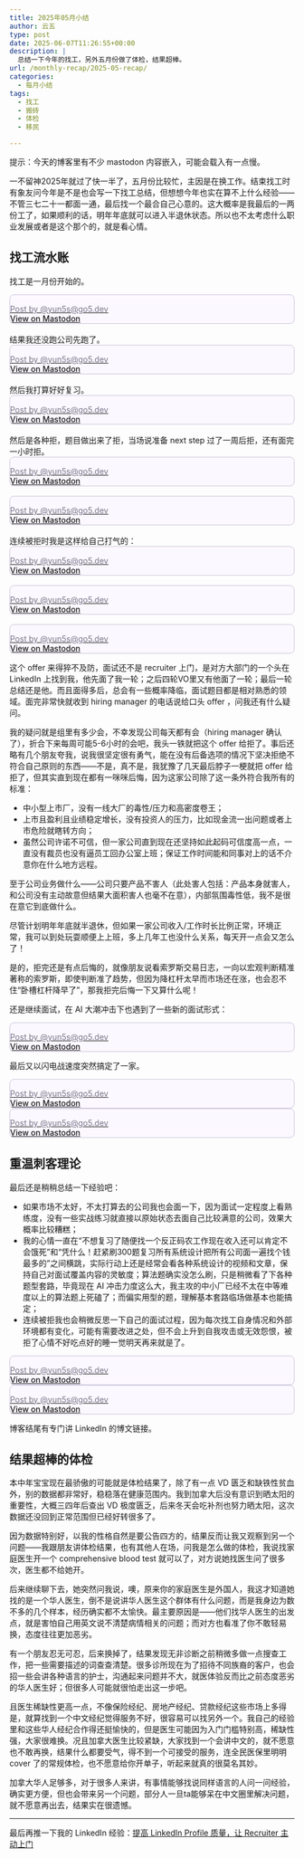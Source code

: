 ```yaml
---
title: 2025年05月小结
author: 云五
type: post
date: 2025-06-07T11:26:55+00:00
description: |
  总结一下今年的找工，另外五月份做了体检，结果超棒。
url: /monthly-recap/2025-05-recap/
categories:
  - 每月小结
tags:
  - 找工
  - 搬砖
  - 体检
  - 移民

---
```


提示：今天的博客里有不少 mastodon 内容嵌入，可能会载入有一点慢。

一不留神2025年就过了快一半了，五月份比较忙，主因是在换工作。结束找工时有象友问今年是不是也会写一下找工总结，但想想今年也实在算不上什么经验——不管三七二十一都面一通，最后找一个最合自己心意的。这大概率是我最后的一两份工了，如果顺利的话，明年年底就可以进入半退休状态。所以也不太考虑什么职业发展或者是这个那个的，就是看心情。

## 找工流水账

找工是一月份开始的。

<blockquote class="mastodon-embed" data-embed-url="https://go5.dev/@yun5s/113867141337769306/embed" style="background: #FCF8FF; border-radius: 8px; border: 1px solid #C9C4DA; margin: 0; max-width: 1280px; min-width: 270px; overflow: hidden; padding: 0;"> <a href="https://go5.dev/@yun5s/113867141337769306" target="_blank"> <div style="color: #787588; margin-top: 16px;">Post by @yun5s@go5.dev</div> <div style="font-weight: 500;">View on Mastodon</div> </a> </blockquote> <script data-allowed-prefixes="https://go5.dev/" async src="https://go5.dev/embed.js"></script>
<br/>
结果我还没跑公司先跑了。

<blockquote class="mastodon-embed" data-embed-url="https://go5.dev/@yun5s/113868163558970038/embed" style="background: #FCF8FF; border-radius: 8px; border: 1px solid #C9C4DA; margin: 0; max-width: 1280px; min-width: 270px; overflow: hidden; padding: 0;"> <a href="https://go5.dev/@yun5s/113868163558970038" target="_blank"> <div style="color: #787588; margin-top: 16px;">Post by @yun5s@go5.dev</div> <div style="font-weight: 500;">View on Mastodon</div> </a> </blockquote> <script data-allowed-prefixes="https://go5.dev/" async src="https://go5.dev/embed.js"></script>
<br/>
然后我打算好好复习。

<blockquote class="mastodon-embed" data-embed-url="https://go5.dev/@yun5s/113937048951248179/embed" style="background: #FCF8FF; border-radius: 8px; border: 1px solid #C9C4DA; margin: 0; max-width: 1280px; min-width: 270px; overflow: hidden; padding: 0;"> <a href="https://go5.dev/@yun5s/113937048951248179" target="_blank"> <div style="color: #787588; margin-top: 16px;">Post by @yun5s@go5.dev</div> <div style="font-weight: 500;">View on Mastodon</div> </a> </blockquote> <script data-allowed-prefixes="https://go5.dev/" async src="https://go5.dev/embed.js"></script>
<br/>
然后是各种拒，题目做出来了拒，当场说准备 next step 过了一周后拒，还有面完一小时拒。
<blockquote class="mastodon-embed" data-embed-url="https://go5.dev/@yun5s/113947023711416599/embed" style="background: #FCF8FF; border-radius: 8px; border: 1px solid #C9C4DA; margin: 0; max-width: 1280px; min-width: 270px; overflow: hidden; padding: 0;"> <a href="https://go5.dev/@yun5s/113947023711416599" target="_blank"> <div style="color: #787588; margin-top: 16px;">Post by @yun5s@go5.dev</div> <div style="font-weight: 500;">View on Mastodon</div> </a> </blockquote> <script data-allowed-prefixes="https://go5.dev/" async src="https://go5.dev/embed.js"></script>
<br/>


<blockquote class="mastodon-embed" data-embed-url="https://go5.dev/@yun5s/113952461806646079/embed" style="background: #FCF8FF; border-radius: 8px; border: 1px solid #C9C4DA; margin: 0; max-width: 1280px; min-width: 270px; overflow: hidden; padding: 0;"> <a href="https://go5.dev/@yun5s/113952461806646079" target="_blank"> <div style="color: #787588; margin-top: 16px;">Post by @yun5s@go5.dev</div> <div style="font-weight: 500;">View on Mastodon</div> </a> </blockquote> <script data-allowed-prefixes="https://go5.dev/" async src="https://go5.dev/embed.js"></script>

<br/>
连续被拒时我是这样给自己打气的：

<blockquote class="mastodon-embed" data-embed-url="https://go5.dev/@yun5s/113981534939501796/embed" style="background: #FCF8FF; border-radius: 8px; border: 1px solid #C9C4DA; margin: 0; max-width: 1280px; min-width: 270px; overflow: hidden; padding: 0;"> <a href="https://go5.dev/@yun5s/113981534939501796" target="_blank"> <div style="color: #787588; margin-top: 16px;">Post by @yun5s@go5.dev</div> <div style="font-weight: 500;">View on Mastodon</div> </a> </blockquote> <script data-allowed-prefixes="https://go5.dev/" async src="https://go5.dev/embed.js"></script>

<br/>

<blockquote class="mastodon-embed" data-embed-url="https://go5.dev/@yun5s/114106506650210892" style="background: #FCF8FF; border-radius: 8px; border: 1px solid #C9C4DA; margin: 0; max-width: 1280px; min-width: 270px; overflow: hidden; padding: 0;"> <a href="https://go5.dev/@yun5s/114106506650210892" target="_blank"> <div style="color: #787588; margin-top: 16px;">Post by @yun5s@go5.dev</div> <div style="font-weight: 500;">View on Mastodon</div> </a> </blockquote> <script data-allowed-prefixes="https://go5.dev/" async src="https://go5.dev/embed.js"></script>

<br/>

<blockquote class="mastodon-embed" data-embed-url="https://go5.dev/@yun5s/114197187512740427/embed" style="background: #FCF8FF; border-radius: 8px; border: 1px solid #C9C4DA; margin: 0; max-width: 1280px; min-width: 270px; overflow: hidden; padding: 0;"> <a href="https://go5.dev/@yun5s/114197187512740427" target="_blank"> <div style="color: #787588; margin-top: 16px;">Post by @yun5s@go5.dev</div> <div style="font-weight: 500;">View on Mastodon</div> </a> </blockquote> <script data-allowed-prefixes="https://go5.dev/" async src="https://go5.dev/embed.js"></script>

这个 offer 来得猝不及防，面试还不是 recruiter 上门，是对方大部门的一个头在 LinkedIn 上找到我，他先面了我一轮；之后四轮VO里又有他面了一轮；最后一轮总结还是他。而且面得多后，总会有一些概率降临，面试题目都是相对熟悉的领域。面完非常快就收到 hiring manager 的电话说给口头 offer ，问我还有什么疑问。

我的疑问就是组里有多少会，不幸发现公司每天都有会（hiring manager 确认了），折合下来每周可能5-6小时的会吧，我头一铁就把这个 offer 给拒了。事后还略有几个朋友夸我，说我很坚定很有勇气，能在没有后备选项的情况下坚决拒绝不符合自己原则的东西——不是，真不是，我犹豫了几天最后脖子一梗就把 offer 给拒了，但其实直到现在都有一咪咪后悔，因为这家公司除了这一条外符合我所有的标准：

- 中小型上市厂，没有一线大厂的毒性/压力和高密度卷王；
- 上市且盈利且业绩稳定增长，没有投资人的压力，比如现金流一出问题或者上市危险就瞎转方向；
- 虽然公司许诺不可信，但一家公司直到现在还坚持如此起码可信度高一点，一直没有裁员也没有逼员工回办公室上班；保证工作时间能和同事对上的话不介意你在什么地方远程。

至于公司业务做什么——公司只要产品不害人（此处害人包括：产品本身就害人，和公司没有主动故意但结果大面积害人也毫不在意），内部氛围毒性低，我不是很在意它到底做什么。

尽管计划明年年底就半退休，但如果一家公司收入/工作时长比例正常，环境正常，我可以到处玩耍顺便上上班，多上几年工也没什么关系，每天开一点会又怎么了！

是的，拒完还是有点后悔的，就像朋友说看索罗斯交易日志，一向以宏观判断精准著称的索罗斯，即使判断准了趋势，但因为降杠杆太早而市场还在涨，也会忍不住“卧槽杠杆降早了”，那我拒完后悔一下又算什么呢！

还是继续面试，在 AI 大潮冲击下也遇到了一些新的面试形式：

<blockquote class="mastodon-embed" data-embed-url="https://go5.dev/@yun5s/114355324110653430/embed" style="background: #FCF8FF; border-radius: 8px; border: 1px solid #C9C4DA; margin: 0; max-width: 1280px; min-width: 270px; overflow: hidden; padding: 0;"> <a href="https://go5.dev/@yun5s/114355324110653430" target="_blank"> <div style="color: #787588; margin-top: 16px;">Post by @yun5s@go5.dev</div> <div style="font-weight: 500;">View on Mastodon</div> </a> </blockquote> <script data-allowed-prefixes="https://go5.dev/" async src="https://go5.dev/embed.js"></script>

最后又以闪电战速度突然搞定了一家。

<blockquote class="mastodon-embed" data-embed-url="https://go5.dev/@yun5s/114423285310362761/embed" style="background: #FCF8FF; border-radius: 8px; border: 1px solid #C9C4DA; margin: 0; max-width: 1280px; min-width: 270px; overflow: hidden; padding: 0;"> <a href="https://go5.dev/@yun5s/114423285310362761" target="_blank"> <div style="color: #787588; margin-top: 16px;">Post by @yun5s@go5.dev</div> <div style="font-weight: 500;">View on Mastodon</div> </a> </blockquote> <script data-allowed-prefixes="https://go5.dev/" async src="https://go5.dev/embed.js"></script>

<blockquote class="mastodon-embed" data-embed-url="https://go5.dev/@yun5s/114458399278492893/embed" style="background: #FCF8FF; border-radius: 8px; border: 1px solid #C9C4DA; margin: 0; max-width: 1280px; min-width: 270px; overflow: hidden; padding: 0;"> <a href="https://go5.dev/@yun5s/114458399278492893" target="_blank"> <div style="color: #787588; margin-top: 16px;">Post by @yun5s@go5.dev</div> <div style="font-weight: 500;">View on Mastodon</div> </a> </blockquote> <script data-allowed-prefixes="https://go5.dev/" async src="https://go5.dev/embed.js"></script>



## 重温刺客理论

最后还是稍稍总结一下经验吧：

- 如果市场不太好，不太打算去的公司我也会面一下，因为面试一定程度上看熟练度，没有一些实战练习就直接以原始状态去面自己比较满意的公司，效果大概率比较糟糕；
- 我的心情一直在“不想复习了随便找一个反正码农工作现在收入还可以肯定不会饿死”和“凭什么！赶紧刷300题复习所有系统设计把所有公司面一遍找个钱最多的”之间横跳，实际行动上还是经常会看各种系统设计的视频和文章，保持自己对面试覆盖内容的灵敏度；算法题确实没怎么刷，只是稍微看了下各种题型套路，毕竟现在 AI 冲击力度这么大，我主攻的中小厂已经不太在中等难度以上的算法题上死磕了；而偏实用型的题，理解基本套路临场做基本也能搞定；
- 连续被拒我也会稍微反思一下自己的面试过程，因为每次找工自身情况和外部环境都有变化，可能有需要改进之处，但不会上升到自我攻击或无效怨恨，被拒了心情不好吃点好的睡一觉明天再来就是了。

<blockquote class="mastodon-embed" data-embed-url="https://go5.dev/@yun5s/106818735668076145/embed" style="background: #FCF8FF; border-radius: 8px; border: 1px solid #C9C4DA; margin: 0; max-width: 1280px; min-width: 270px; overflow: hidden; padding: 0;"> <a href="https://go5.dev/@yun5s/106818735668076145" target="_blank"> <div style="color: #787588; margin-top: 16px;">Post by @yun5s@go5.dev</div> <div style="font-weight: 500;">View on Mastodon</div> </a> </blockquote> <script data-allowed-prefixes="https://go5.dev/" async src="https://go5.dev/embed.js"></script>


<blockquote class="mastodon-embed" data-embed-url="https://go5.dev/@yun5s/106818821060244452/embed" style="background: #FCF8FF; border-radius: 8px; border: 1px solid #C9C4DA; margin: 0; max-width: 1280px; min-width: 270px; overflow: hidden; padding: 0;"> <a href="https://go5.dev/@yun5s/106818821060244452" target="_blank"> <div style="color: #787588; margin-top: 16px;">Post by @yun5s@go5.dev</div> <div style="font-weight: 500;">View on Mastodon</div> </a> </blockquote> <script data-allowed-prefixes="https://go5.dev/" async src="https://go5.dev/embed.js"></script>

博客结尾有专门讲 LinkedIn 的博文链接。

## 结果超棒的体检

本中年宝宝现在最骄傲的可能就是体检结果了，除了有一点 VD 匮乏和缺铁性贫血外，别的数据都非常好，稳稳落在健康范围内。我到加拿大后没有意识到晒太阳的重要性，大概三四年后查出 VD 极度匮乏，后来冬天会吃补剂也努力晒太阳，这次数据还没回到正常范围但已经好转很多了。

因为数据特别好，以我的性格自然是要公告四方的，结果反而让我又观察到另一个问题——我跟朋友讲体检结果，也有其他人在场，问我是怎么做的体检，我说找家庭医生开一个 comprehensive blood test 就可以了，对方说她找医生问了很多次，医生都不给她开。

后来继续聊下去，她突然问我说，噢，原来你的家庭医生是外国人，我这才知道她找的是一个华人医生，倒不是说讲华人医生这个群体有什么问题，而是我身边为数不多的几个样本，经历确实都不太愉快。最主要原因是——他们找华人医生的出发点，就是害怕自己用英文说不清楚病情相关的问题；而对方也看准了你不敢轻易换，态度往往更加恶劣。

有一个朋友忍无可忍，后来换掉了，结果发现无非诊断之前稍微多做一点搜查工作，把一些需要描述的词查查清楚。很多诊所现在为了招待不同族裔的客户，也会招一些会讲各种语言的护士，沟通起来问题并不大，就医体验反而比之前态度恶劣的华人医生好；但很多人可能就很怕走出这一步吧。

且医生稀缺性更高一点，不像保险经纪、房地产经纪、贷款经纪这些市场上多得是，就算找到一个中文经纪觉得服务不好，很容易可以找另外一个。我自己的经验里和这些华人经纪合作得还挺愉快的，但是医生可能因为入门门槛特别高，稀缺性强，大家很难换。况且加拿大医生比较紧缺，大家找到一个会讲中文的，就不愿意也不敢再换，结果什么都要受气，得不到一个可接受的服务，连全民医保里明明 cover 了的常规体检，也不愿意给你开单子，听起来就真的很莫名其妙。

加拿大华人足够多，对于很多人来讲，有事情能够找说同样语言的人问一问经验，确实更方便，但也会带来另一个问题，部分人一旦ta能够呆在中文圈里解决问题，就不愿意再出去，结果实在很遗憾。

----

最后再推一下我的 LinkedIn 经验：[提高 LinkedIn Profile 质量，让 Recruiter 主动上门](/takeaway/optimize-linkedin-profile/)




